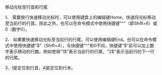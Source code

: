 移动光标至行首和行尾

1、 需要按行快速移动光标时，可以使用键盘上的编辑键Home，快速将光标移动至当前行的行首。除此之外，也可以在命令模式中使用快捷键"^"（即Shift+6）或0（数字0）。

2、 如果要快速移动光标至当前行的行尾，可以使用编辑键End。也可以在命令模式中使用快捷键"$"（Shift+4）。与快捷键"^"和0不同，快捷键"$"前可以加上数字表示移动的行数。例如使用"1$"表示当前行的行尾，"2$"表示当前行的下一行的行尾。

3、I是定位到行首，A是定位到行末。